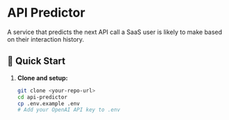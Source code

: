# API Predictor

A service that predicts the next API call a SaaS user is likely to make based on their interaction history.

## 🚀 Quick Start

1. **Clone and setup:**
   ```bash
   git clone <your-repo-url>
   cd api-predictor
   cp .env.example .env
   # Add your OpenAI API key to .env